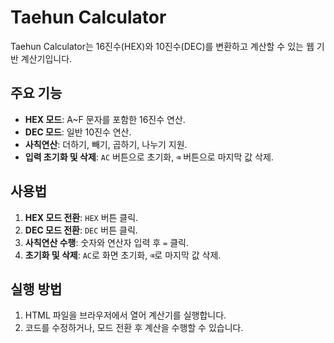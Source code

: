 # Taehun Calculator

Taehun Calculator는 16진수(HEX)와 10진수(DEC)를 변환하고 계산할 수 있는 웹 기반 계산기입니다.

## 주요 기능
- **HEX 모드**: A~F 문자를 포함한 16진수 연산.
- **DEC 모드**: 일반 10진수 연산.
- **사칙연산**: 더하기, 빼기, 곱하기, 나누기 지원.
- **입력 초기화 및 삭제**: `AC` 버튼으로 초기화, `⌫` 버튼으로 마지막 값 삭제.

## 사용법
1. **HEX 모드 전환**: `HEX` 버튼 클릭.
2. **DEC 모드 전환**: `DEC` 버튼 클릭.
3. **사칙연산 수행**: 숫자와 연산자 입력 후 `=` 클릭.
4. **초기화 및 삭제**: `AC`로 화면 초기화, `⌫`로 마지막 값 삭제.

## 실행 방법
1. HTML 파일을 브라우저에서 열어 계산기를 실행합니다.
2. 코드를 수정하거나, 모드 전환 후 계산을 수행할 수 있습니다.

